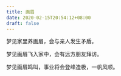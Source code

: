 ```yaml
---
title: 画眉
date: 2020-02-15T20:54:12+08:00
draft: false
---
```


梦见家里养画眉，会与亲人发生矛盾。


梦见画眉飞入家中，会有远方朋友拜访。


梦见画眉鸣叫，事业将会登峰造极，一帆风顺。
